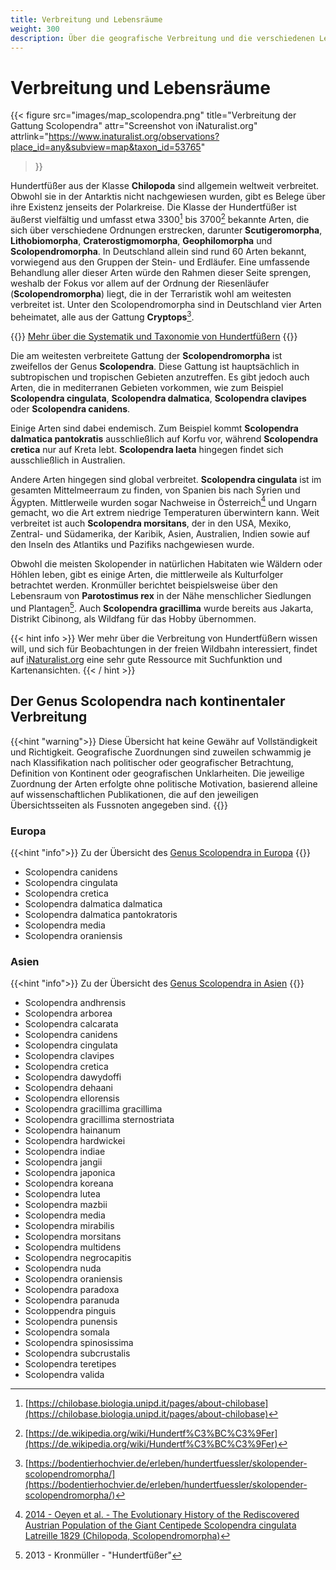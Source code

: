 ```yaml
---
title: Verbreitung und Lebensräume
weight: 300
description: Über die geografische Verbreitung und die verschiedenen Lebensräume der Riesenläufer.
---
```


# Verbreitung und Lebensräume

{{< figure 
    src="images/map_scolopendra.png"
    title="Verbreitung der Gattung Scolopendra"
    attr="Screenshot von iNaturalist.org"
    attrlink="https://www.inaturalist.org/observations?place_id=any&subview=map&taxon_id=53765"
>}}

Hundertfüßer aus der Klasse __Chilopoda__ sind allgemein weltweit verbreitet. Obwohl sie in der Antarktis nicht nachgewiesen wurden, gibt es Belege über ihre Existenz jenseits der Polarkreise. Die Klasse der Hundertfüßer ist äußerst vielfältig und umfasst etwa 3300[^chilobase] bis 3700[^wikipedia] bekannte Arten, die sich über verschiedene Ordnungen erstrecken, darunter __Scutigeromorpha__, __Lithobiomorpha__, __Craterostigmomorpha__, __Geophilomorpha__ und __Scolopendromorpha__. In Deutschland allein sind rund 60 Arten bekannt, vorwiegend aus den Gruppen der Stein- und Erdläufer. Eine umfassende Behandlung aller dieser Arten würde den Rahmen dieser Seite sprengen, weshalb der Fokus vor allem auf der Ordnung der Riesenläufer (__Scolopendromorpha__) liegt, die in der Terraristik wohl am weitesten verbreitet ist. Unter den Scolopendromorpha sind in Deutschland vier Arten beheimatet, alle aus der Gattung __Cryptops__[^bodentier].

{{<hint info>}}
[Mehr über die Systematik und Taxonomie von Hundertfüßern](../taxonomie)
{{</hint>}}

Die am weitesten verbreitete Gattung der __Scolopendromorpha__ ist zweifellos der Genus __Scolopendra__. Diese Gattung ist hauptsächlich in subtropischen und tropischen Gebieten anzutreffen. Es gibt jedoch auch Arten, die in mediterranen Gebieten vorkommen, wie zum Beispiel __Scolopendra cingulata__, __Scolopendra dalmatica__, __Scolopendra clavipes__ oder __Scolopendra canidens__.

Einige Arten sind dabei endemisch. Zum Beispiel kommt __Scolopendra dalmatica pantokratis__ ausschließlich auf Korfu vor, während __Scolopendra cretica__ nur auf Kreta lebt. __Scolopendra laeta__ hingegen findet sich ausschließlich in Australien.

Andere Arten hingegen sind global verbreitet. __Scolopendra cingulata__ ist im gesamten Mittelmeerraum zu finden, von Spanien bis nach Syrien und Ägypten. Mittlerweile wurden sogar Nachweise in Österreich[^2014-oeyen] und Ungarn gemacht, wo die Art extrem niedrige Temperaturen überwintern kann. Weit verbreitet ist auch __Scolopendra morsitans__, der in den USA, Mexiko, Zentral- und Südamerika, der Karibik, Asien, Australien, Indien sowie auf den Inseln des Atlantiks und Pazifiks nachgewiesen wurde.

Obwohl die meisten Skolopender in natürlichen Habitaten wie Wäldern oder Höhlen leben, gibt es einige Arten, die mittlerweile als Kulturfolger betrachtet werden. Kronmüller berichtet beispielsweise über den Lebensraum von __Parotostimus rex__ in der Nähe menschlicher Siedlungen und Plantagen[^kronmüller]. Auch __Scolopendra gracillima__ wurde bereits aus Jakarta, Distrikt Cibinong, als Wildfang für das Hobby übernommen.

{{< hint info >}}
Wer mehr über die Verbreitung von Hundertfüßern wissen will, und sich für Beobachtungen in der freien Wildbahn interessiert, findet auf [iNaturalist.org](https://www.inaturalist.org/) eine sehr gute Ressource mit Suchfunktion und Kartenansichten.
{{< / hint >}}

## Der Genus Scolopendra nach kontinentaler Verbreitung

{{<hint "warning">}}
Diese Übersicht hat keine Gewähr auf Vollständigkeit und Richtigkeit. Geografische Zuordnungen sind zuweilen schwammig je nach Klassifikation nach politischer oder geografischer Betrachtung, Definition von Kontinent oder geografischen Unklarheiten. Die jeweilige Zuordnung der Arten erfolgte ohne politische Motivation, basierend alleine auf wissenschaftlichen Publikationen, die auf den jeweiligen Übersichtsseiten als Fussnoten angegeben sind. 
{{</hint>}}

### Europa

{{<hint "info">}}
Zu der Übersicht des [Genus Scolopendra in Europa](europa)
{{</hint>}}
* Scolopendra canidens
* Scolopendra cingulata
* Scolopendra cretica
* Scolopendra dalmatica dalmatica
* Scolopendra dalmatica pantokratoris
* Scolopendra media
* Scolopendra oraniensis

### Asien
{{<hint "info">}}
Zu der Übersicht des [Genus Scolopendra in Asien](asien)
{{</hint>}}
* Scolopendra andhrensis
* Scolopendra arborea
* Scolopendra calcarata
* Scolopendra canidens
* Scolopendra cingulata
* Scolopendra clavipes
* Scolopendra cretica
* Scolopendra dawydoffi
* Scolopendra dehaani
* Scolopendra ellorensis
* Scolopendra gracillima gracillima
* Scolopendra gracillima sternostriata
* Scolopendra hainanum
* Scolopendra hardwickei
* Scolopendra indiae
* Scolopendra jangii
* Scolopendra japonica
* Scolopendra koreana
* Scolopendra lutea
* Scolopendra mazbii
* Scolopendra media
* Scolopendra mirabilis
* Scolopendra morsitans
* Scolopendra multidens
* Scolopendra negrocapitis
* Scolopendra nuda
* Scolopendra oraniensis
* Scolopendra paradoxa
* Scolopendra paranuda
* Scoloppendra pinguis
* Scolopendra punensis
* Scolopendra somala
* Scolopendra spinosissima
* Scolopendra subcrustalis
* Scolopendra teretipes
* Scolopendra valida



[^wikipedia]: [https://de.wikipedia.org/wiki/Hundertf%C3%BC%C3%9Fer](https://de.wikipedia.org/wiki/Hundertf%C3%BC%C3%9Fer)
[^chilobase]: [https://chilobase.biologia.unipd.it/pages/about-chilobase](https://chilobase.biologia.unipd.it/pages/about-chilobase)
[^bodentier]: [https://bodentierhochvier.de/erleben/hundertfuessler/skolopender-scolopendromorpha/](https://bodentierhochvier.de/erleben/hundertfuessler/skolopender-scolopendromorpha/)
[^2014-oeyen]: [2014 - Oeyen et al. - The Evolutionary History of the Rediscovered Austrian Population of the Giant Centipede Scolopendra cingulata Latreille 1829 (Chilopoda, Scolopendromorpha)](https://www.researchgate.net/publication/266085751_The_Evolutionary_History_of_the_Rediscovered_Austrian_Population_of_the_Giant_Centipede_Scolopendra_cingulata_Latreille_1829_Chilopoda_Scolopendromorpha)
[^kronmüller]: 2013 - Kronmüller - "Hundertfüßer"
